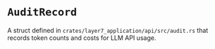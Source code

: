 # `AuditRecord`

A struct defined in `crates/layer7_application/api/src/audit.rs` that records token counts and costs for LLM API usage.